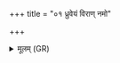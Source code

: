+++
title = "०१ ध्रुवेयं विराण् नमो"

+++
<details><summary>मूलम् (GR)</summary>

ध्रुवेयं विराण् नमो अस्त्व् अस्यै  
शिवा पुत्रेभ्य उत मह्यम् अस्तु । +++(Bhatt. putrebhyaṃ, misprint)+++  
सा नो देव्य् अदिते विश्ववार  
इर्य इव गोपा अभि रक्ष पक्वम् ॥
</details>